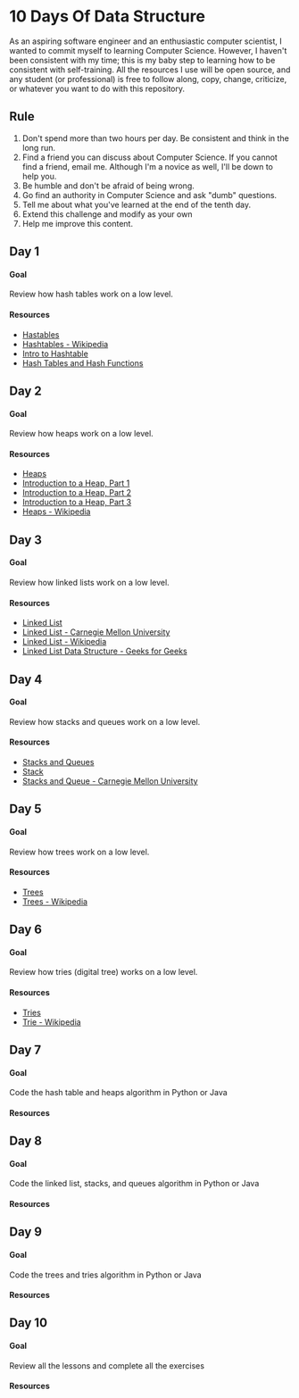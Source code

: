 # 10 Days Of Data Structure
As an aspiring software engineer and an enthusiastic computer scientist, I wanted to commit myself to learning Computer Science. However, I haven't been consistent with my time; this is my baby step to learning how to be consistent with self-training. All the resources I use will be open source, and any student (or professional) is free to follow along, copy, change, criticize, or whatever you want to do with this repository.

## Rule
1. Don't spend more than two hours per day. Be consistent and think in the long run.
2. Find a friend you can discuss about Computer Science. If you cannot find a friend, email me. Although I'm a novice as well, I'll be down to help you.
3. Be humble and don't be afraid of being wrong.
4. Go find an authority in Computer Science and ask "dumb" questions.
5. Tell me about what you've learned at the end of the tenth day.
6. Extend this challenge and modify as your own
7. Help me improve this content.

## Day 1
#### Goal
Review how hash tables work on a low level.
#### Resources
* [Hastables](https://www.youtube.com/watch?v=shs0KM3wKv8&list=PLX6IKgS15Ue02WDPRCmYKuZicQHit9kFt&index=11)
* [Hashtables - Wikipedia](https://en.wikipedia.org/wiki/Hash_table)
* [Intro to Hashtable](https://www.youtube.com/watch?v=MfhjkfocRR0)
* [Hash Tables and Hash Functions](https://www.youtube.com/watch?v=KyUTuwz_b7Q)
## Day 2
#### Goal
Review how heaps work on a low level.
#### Resources
* [Heaps](https://www.youtube.com/watch?v=t0Cq6tVNRBA&list=PLX6IKgS15Ue02WDPRCmYKuZicQHit9kFt&index=12)
* [Introduction to a Heap, Part 1](https://www.youtube.com/watch?v=c1TpLRyQJ4w)
* [Introduction to a Heap, Part 2](https://www.youtube.com/watch?v=ijfPvX2qYOQ)
* [Introduction to a Heap, Part 3](https://www.youtube.com/watch?v=fJORlbOGm9Y)
* [Heaps - Wikipedia](https://en.wikipedia.org/wiki/Heap_(data_structure))

## Day 3
#### Goal
Review how linked lists work on a low level.
#### Resources
* [Linked List](https://www.youtube.com/watch?v=njTh_OwMljA&list=PLX6IKgS15Ue02WDPRCmYKuZicQHit9kFt&index=13)
* [Linked List - Carnegie Mellon University](https://www.cs.cmu.edu/~adamchik/15-121/lectures/Linked%20Lists/linked%20lists.html)
* [Linked List - Wikipedia](https://en.wikipedia.org/wiki/Linked_list)
* [Linked List Data Structure - Geeks for Geeks](https://www.geeksforgeeks.org/data-structures/linked-list/)

## Day 4
#### Goal
Review how stacks and queues work on a low level.
#### Resources
* [Stacks and Queues](https://www.youtube.com/watch?v=wjI1WNcIntg&list=PLX6IKgS15Ue02WDPRCmYKuZicQHit9kFt&index=14)
* [Stack](https://www.youtube.com/watch?v=FNZ5o9S9prU)
* [Stacks and Queue - Carnegie Mellon University](https://www.cs.cmu.edu/~adamchik/15-121/lectures/Stacks%20and%20Queues/Stacks%20and%20Queues.html)

## Day 5
#### Goal
Review how trees work on a low level.
#### Resources
* [Trees](https://www.youtube.com/watch?v=oSWTXtMglKE&list=PLX6IKgS15Ue02WDPRCmYKuZicQHit9kFt&index=15)
* [Trees - Wikipedia](https://en.wikipedia.org/wiki/Tree_(data_structure))

## Day 6
#### Goal
Review how tries (digital tree) works on a low level.
#### Resources
* [Tries](https://www.youtube.com/watch?v=zIjfhVPRZCg&list=PLX6IKgS15Ue02WDPRCmYKuZicQHit9kFt&index=16)
* [Trie - Wikipedia](https://en.wikipedia.org/wiki/Trie)

## Day 7
#### Goal
Code the hash table and heaps algorithm in Python or Java
#### Resources

## Day 8
#### Goal
Code the linked list, stacks, and queues algorithm in Python or Java
#### Resources

## Day 9
#### Goal
Code the trees and tries algorithm in Python or Java
#### Resources

## Day 10
#### Goal
Review all the lessons and complete all the exercises
#### Resources
